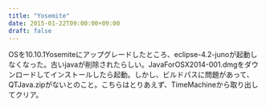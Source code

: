 ```yaml
---
title: "Yosemite"
date: 2015-01-22T09:00:00+09:00
draft: false
---
```

OSを10.10.1Yosemiteにアップグレードしたところ、eclipse-4.2-junoが起動しなくなった。古いjavaが削除されたらしい。JavaForOSX2014-001.dmgをダウンロードしてインストールしたら起動。しかし、ビルドパスに問題があって、QTJava.zipがないとのこと。こちらはとりあえず、TimeMachineから取り出してクリア。